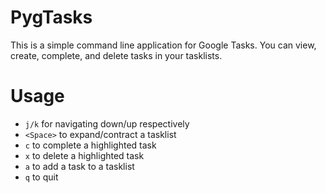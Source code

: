 # PygTasks

This is a simple command line application for Google Tasks.  You can view, create, complete, and delete tasks in your tasklists.

# Usage

* `j/k` for navigating down/up respectively
* `<Space>` to expand/contract a tasklist
* `c` to complete a highlighted task
* `x` to delete a highlighted task
* `a` to add a task to a tasklist
* `q` to quit
